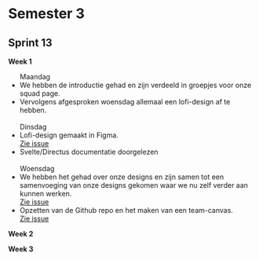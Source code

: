 <h1>Semester 3</h1>

<h2>Sprint 13</h2>

<b>Week 1</b>
<ul>
  Maandag
  <li> We hebben de introductie gehad en zijn verdeeld in groepjes voor onze squad page. </li>
  <li> Vervolgens afgesproken woensdag allemaal een lofi-design af te hebben. </li> 
  <br>
  Dinsdag
  <li> Lofi-design gemaakt in Figma. </li> <a href='https://github.com/rutgerkock/your-tribe-for-life-squad-page/issues/1'>Zie issue</a>
  <li> Svelte/Directus documentatie doorgelezen </li>
  <br>
  Woensdag
  <li> We hebben het gehad over onze designs en zijn samen tot een samenvoeging van onze designs gekomen waar we nu zelf verder aan kunnen werken. </li> <a href='https://github.com/rutgerkock/your-tribe-for-life-squad-page/issues/1](https://github.com/users/rutgerkock/projects/7?pane=issue&itemId=78311249'>Zie issue</a>
  <li> Opzetten van de Github repo en het maken van een team-canvas. </li> <a href='https://github.com/users/rutgerkock/projects/7/views/1?pane=issue&itemId=78310746'>Zie issue</a>
</ul>

<b>Week 2</b>

<b>Week 3</b>

